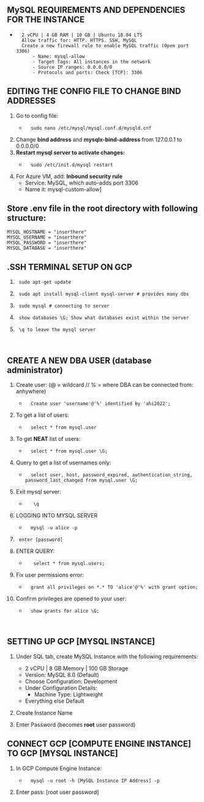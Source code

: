 ## MySQL REQUIREMENTS AND DEPENDENCIES FOR THE INSTANCE
-       2 vCPU | 4 GB RAM | 10 GB | Ubuntu 18.04 LTS
        Allow traffic for: HTTP. HTTPS. SSH, MySQL
        Create a new firewall rule to enable MySQL traffic (Open port 3306)
            - Name: mysql-allow
            - Target Tags: All instances in the network
            - Source IP ranges: 0.0.0.0/0
            - Protocols and ports: Check [TCP]: 3306

## EDITING THE CONFIG FILE TO CHANGE BIND ADDRESSES
1. Go to config file:
    -       sudo nano /etc/mysql/mysql.conf.d/mysqld.cnf
2. Change **bind address** and **mysqlx-bind-address** from 127.0.0.1 to 0.0.0.0/0
3. **Restart mysql server to activate changes:**
    -       sudo /etc/init.d/mysql restart
4. For Azure VM, add: **Inbound security rule** 
    - Service: MySQL, which auto-adds port 3306 
    - Name it: mysql-custom-allow]


## Store .env file in the **root** directory with following structure: 
    MYSQL_HOSTNAME = "inserthere" 
    MYSQL_USERNAME = "inserthere"
    MYSQL_PASSWORD = "inserthere"
    MYSQL_DATABASE = "inserthere"

## .SSH TERMINAL SETUP ON GCP
1.      sudo apt-get update 
2.      sudo apt install mysql-client mysql-server # provides many dbs
3.      sudo mysql # connecting to server 
4.      show databases \G; Show what databases exist within the server
5.      \q to leave the mysql server

<br>

## CREATE A NEW DBA USER (database administrator)
1. Create user: (@ = wildcard // % = where DBA can be connected from: anhywhere)
    -       Create user 'username'@'%' identified by 'ahi2022';
2. To get a list of users:
    -       select * from mysql.user 
3. To get **NEAT** list of users:
    -       select * from mysql.user \G;
4. Query to get a list of usernames only: 
    -       select user, host, password_expired, authentication_string, password_last_changed from mysql.user \G; 
5. Exit mysql server: 
   -        \q
6. LOGGING INTO MYSQL SERVER
    -       mysql -u alice -p 
7.      enter [password] 
8. ENTER QUERY:
   -        select * from mysql.users;
9. Fix user permissions error: 
    -       grant all privileges on *.* TO 'alice'@'%' with grant option;
10. Confirm privileges are opened to your user:
    -       show grants for alice \G;

<br>


## SETTING UP GCP [MYSQL INSTANCE]
1. Under SQL tab, create MySQL Instance with the following requirements:
    -   2 vCPU | 8 GB Memory | 100 GB Storage  
    -   Version: MySQL 8.0 (Default)
    -   Choose Configuration: Development 
    -   Under Configuration Details:
        -   Machine Type: Lightweight
    -   Everything else Default

2. Create Instance Name
3. Enter Password (becomes **root** user password)

## CONNECT GCP [COMPUTE ENGINE INSTANCE] TO GCP [MYSQL INSTANCE]
1. In GCP Compute Engine Instance:
    -       mysql -u root -h [MySQL Instance IP Address] -p
2. Enter pass: [root user password] 

<br> 